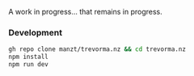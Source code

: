 A work in progress... that remains in progress.

### Development

```bash
gh repo clone manzt/trevorma.nz && cd trevorma.nz
npm install
npm run dev
```
